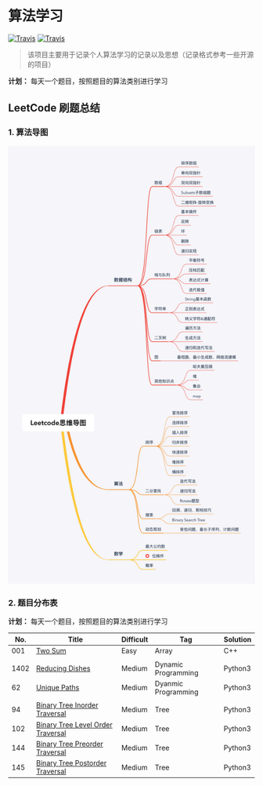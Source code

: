 # 算法学习

[![Travis](https://img.shields.io/badge/Language-Python3-brightgreen)]()
[![Travis](https://img.shields.io/badge/-LeetCode-yellowgreen)]()

> 该项目主要用于记录个人算法学习的记录以及思想（记录格式参考一些开源的项目）

**计划：** 每天一个题目，按照题目的算法类别进行学习



## LeetCode 刷题总结

### 1. 算法导图



![算法导图](images/853467-20190220213844932-1896554215.png)



### 2. 题目分布表

**计划：** 每天一个题目，按照题目的算法类别进行学习

| No.  | Title                                                        | Difficult | Tag                 | Solution |
| ---- | ------------------------------------------------------------ | --------- | ------------------- | -------- |
| 001  | [Two Sum](https://leetcode.com/problems/two-sum/description/) | Easy      | Array               | C++      |
|      |                                                              |           |                     |          |
| 1402 | [Reducing Dishes](LeetCode/dynamic_programming/1402.reducing-dishes.md) | Medium    | Dynamic Programming | Python3  |
| 62   | [Unique Paths](LeetCode/dynamic_programming/62.unique-paths.md) | Medium    | Dyanmic Programming | Python3  |
|      |                                                              |           |                     |          |
| 94   | [Binary Tree Inorder Traversal](LeetCode/tree/94.Binary-Tree-Inorder-Traversal.md) | Medium    | Tree                | Python3  |
| 102  | [Binary Tree Level Order Traversal](LeetCode/tree/102.Binary-Tree-Level-Order-Traversal.md) | Medium    | Tree                | Python3  |
| 144  | [Binary Tree Preorder Traversal](LeetCode/tree/144.Binary-Tree-Preorder-Traversal.md) | Medium    | Tree                | Python3  |
| 145  | [Binary Tree Postorder Traversal](LeetCode/tree/145.Binary-Tree-Postorder-Traversal.md) | Medium    | Tree                | Python3  |




